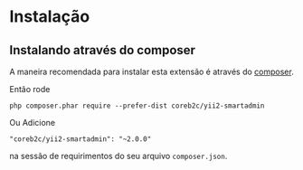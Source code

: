 Instalação
============

## Instalando através do composer

A maneira recomendada para instalar esta extensão é através do [composer](http://getcomposer.org/download/).

Então rode

```
php composer.phar require --prefer-dist coreb2c/yii2-smartadmin
```

Ou Adicione

```
"coreb2c/yii2-smartadmin": "~2.0.0"
```

na sessão de requirimentos do seu arquivo `composer.json`.
